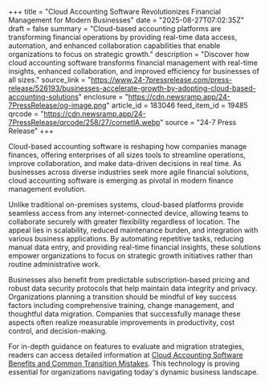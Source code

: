 +++
title = "Cloud Accounting Software Revolutionizes Financial Management for Modern Businesses"
date = "2025-08-27T07:02:35Z"
draft = false
summary = "Cloud-based accounting platforms are transforming financial operations by providing real-time data access, automation, and enhanced collaboration capabilities that enable organizations to focus on strategic growth."
description = "Discover how cloud accounting software transforms financial management with real-time insights, enhanced collaboration, and improved efficiency for businesses of all sizes."
source_link = "https://www.24-7pressrelease.com/press-release/526193/businesses-accelerate-growth-by-adopting-cloud-based-accounting-solutions"
enclosure = "https://cdn.newsramp.app/24-7PressRelease/og-image.png"
article_id = 183046
feed_item_id = 19485
qrcode = "https://cdn.newsramp.app/24-7PressRelease/qrcode/258/27/cornetlA.webp"
source = "24-7 Press Release"
+++

<p>Cloud-based accounting software is reshaping how companies manage finances, offering enterprises of all sizes tools to streamline operations, improve collaboration, and make data-driven decisions in real time. As businesses across diverse industries seek more agile financial solutions, cloud accounting software is emerging as pivotal in modern finance management evolution.</p><p>Unlike traditional on-premises systems, cloud-based platforms provide seamless access from any internet-connected device, allowing teams to collaborate securely with greater flexibility regardless of location. The appeal lies in scalability, reduced maintenance burden, and integration with various business applications. By automating repetitive tasks, reducing manual data entry, and providing real-time financial insights, these solutions empower organizations to focus on strategic growth initiatives rather than routine administrative work.</p><p>Businesses also benefit from predictable subscription-based pricing and robust data security protocols that help maintain data integrity and privacy. Organizations planning a transition should be mindful of key success factors including comprehensive training, change management, and thoughtful data migration. Companies that successfully manage these aspects often realize measurable improvements in productivity, cost control, and decision-making.</p><p>For in-depth guidance on features to evaluate and migration strategies, readers can access detailed information at <a href="https://www.cloudaccountingsoftware.com/benefits-transition-mistakes" rel="nofollow" target="_blank">Cloud Accounting Software Benefits and Common Transition Mistakes</a>. This technology is proving essential for organizations navigating today's dynamic business landscape.</p>
